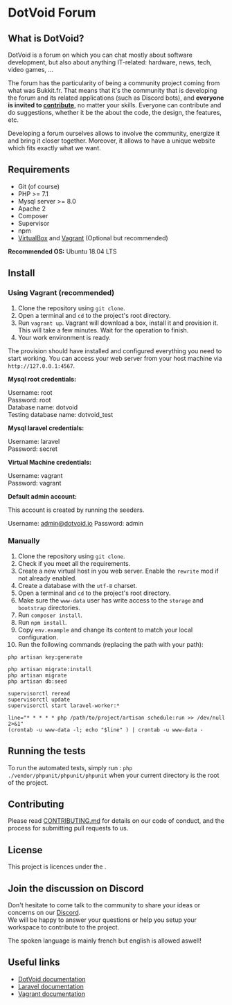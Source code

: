 # DotVoid Forum

## What is DotVoid?

DotVoid is a forum on which you can chat mostly about software development, but also about anything IT-related: hardware, news, tech, video games, ...

The forum has the particularity of being a community project coming from what was Bukkit.fr. That means that it's the community that is developing the forum and its related applications (such as Discord bots), and **everyone is invited to [contribute]()**, no matter your skills. Everyone can contribute and do suggestions, whether it be the about the code, the design, the features, etc.

Developing a forum ourselves allows to involve the community, energize it and bring it closer together. Moreover, it allows to have a unique website which fits exactly what we want.

## Requirements

* Git (of course)
* PHP >= 7.1
* Mysql server >= 8.0
* Apache 2
* Composer
* Supervisor
* npm
* [VirtualBox](https://www.virtualbox.org/) and [Vagrant](https://www.vagrantup.com/) (Optional but recommended)

**Recommended OS:** Ubuntu 18.04 LTS

## Install

### Using Vagrant (recommended)

1. Clone the repository using `git clone`.
2. Open a terminal and `cd` to the project's root directory.
3. Run `vagrant up`. Vagrant will download a box, install it and provision it. This will take a few minutes. Wait for the operation to finish.
4. Your work environment is ready.

The provision should have installed and configured everything you need to start working. You can access your web server from your host machine via `http://127.0.0.1:4567`.

**Mysql root credentials:**

Username: root  
Password: root  
Database name: dotvoid  
Testing database name: dotvoid_test  

**Mysql laravel credentials:**

Username: laravel  
Password: secret

**Virtual Machine credentials:**

Username: vagrant  
Password: vagrant

**Default admin account:**

This account is created by running the seeders.

Username: admin@dotvoid.io
Password: admin

### Manually

1. Clone the repository using `git clone`.
2. Check if you meet all the requirements.
3. Create a new virtual host in you web server. Enable the `rewrite` mod if not already enabled.
4. Create a database with the `utf-8` charset.
5. Open a terminal and `cd` to the project's root directory.
6. Make sure the `www-data` user has write access to the `storage` and `bootstrap` directories.
7. Run `composer install`.
8. Run `npm install`.
9. Copy `env.example` and change its content to match your local configuration.
10. Run the following commands (replacing the path with your path):
```
php artisan key:generate

php artisan migrate:install
php artisan migrate
php artisan db:seed

supervisorctl reread
supervisorctl update
supervisorctl start laravel-worker:*

line="* * * * * php /path/to/project/artisan schedule:run >> /dev/null 2>&1"
(crontab -u www-data -l; echo "$line" ) | crontab -u www-data -
```


## Running the tests

To run the automated tests, simply run : `php ./vendor/phpunit/phpunit/phpunit` when your current directory is the root of the project.

## Contributing

Please read [CONTRIBUTING.md](.github/CONTRIBUTING.md) for details on our code of conduct, and the process for submitting pull requests to us.

## License

This project is licences under the [<INSERT LICENCE HERE>]().

## Join the discussion on Discord

Don't hesitate to come talk to the community to share your ideas or concerns on our [Discord](https://discord.gg/pmubSNC).  
We will be happy to answer your questions or help you setup your workspace to contribute to the project.  

The spoken language is mainly french but english is allowed aswell!

## Useful links

* [DotVoid documentation]()
* [Laravel documentation](https://laravel.com/docs/5.6)
* [Vagrant documentation](https://www.vagrantup.com/docs/index.html)